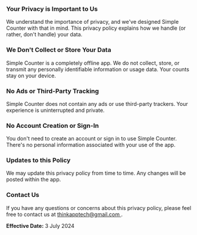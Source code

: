 <html>
<body>
<h3>Your Privacy is Important to Us</h3>

<p>We understand the importance of privacy, and we've designed Simple Counter with that in mind. This privacy policy explains how we handle (or rather, don't handle) your data.</p>

<h3>We Don't Collect or Store Your Data</h3>
<p>Simple Counter is a completely offline app. We do not collect, store, or transmit any personally identifiable information or usage data. Your counts stay on your device.</p>

<h3>No Ads or Third-Party Tracking</h3>
<p>Simple Counter does not contain any ads or use third-party trackers. Your experience is uninterrupted and private.</p>

<h3>No Account Creation or Sign-In</h3>
<p>You don't need to create an account or sign in to use Simple Counter. There's no personal information associated with your use of the app.</p>

<h3>Updates to this Policy</h3>
<p>We may update this privacy policy from time to time. Any changes will be posted within the app.</p>

<h3>Contact Us</h3>
<p>If you have any questions or concerns about this privacy policy, please feel free to contact us at <a href="mailto:[your email address]">thinkapptech@gmail.com
</a>.</p>

<p><strong>Effective Date:</strong> 3 July 2024</p>

</body>
</html>
